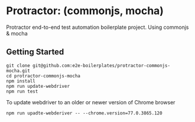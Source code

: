 # Protractor: (commonjs, mocha)
Protractor end-to-end test automation boilerplate project. Using commonjs &amp; mocha

## Getting Started
    
    git clone git@github.com:e2e-boilerplates/protractor-commonjs-mocha.git
    cd protractor-commonjs-mocha
    npm install
    npm run update-webdriver
    npm run test
    
To update webdriver to an older or newer version of Chrome browser
    
    npm run upadte-webderiver -- --chrome.version=77.0.3865.120
